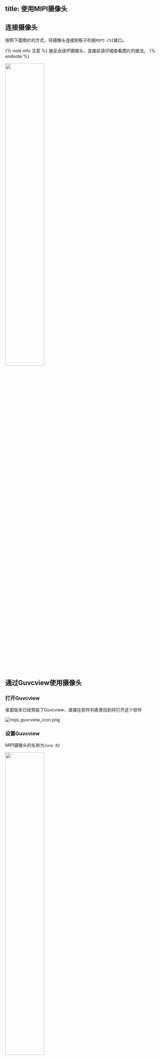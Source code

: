 title: 使用MIPI摄像头
---

## 连接摄像头

按照下面图片的方式，将摄像头连接到板子的是`MIPI-CSI`接口。

{% note info 注意 %}
接反会烧坏摄像头，连接前请仔细查看图片的接法。
{% endnote %}

<img src="/linux/images/vim3/docs_vim3_camera_OS08A10.jpg" width="50%" height="50%" >

## 通过Guvcview使用摄像头

### 打开Guvcview

桌面版本已经预装了Guvcview，直接在软件列表里找到并打开这个软件

![mipi_guvcview_icon.png](/linux/images/vim3/mipi_guvcview_icon.png)

### 设置Guvcview

MIPI摄像头的名称为`Juno R2`

<img src="/linux/images/vim3/mipi_guvcview_setting.png" width="50%" height="50%" >

分辨率设置成`1920x1080`，RGB格式为`BGR3-BGR3`

<img src="/linux/images/vim3/mipi_guvcview_seccess.png" width="50%" height="50%" >

设置成功以后，就能正常的使用摄像头了

## 测试IR-Cut 

通过`v4l2`可以测试使用IR-Cut

测试需要在`framebuffer`模式下进行，通过`Ctrl`+`Alt`+`F1`的键盘组合，切换到`framebuffer`模式

IR-Cut不打开

```shell
v4l2_test  -c 1 -p 0 -F 0 -f 0 -D 0 -R 1 -r 2 -d 2 -N 1000 -n 800 -w 0 -e 1 -I 0 -b /dev/fb0 -v /dev/video0
```

IR-Cut打开

```shell
v4l2_test  -c 1 -p 0 -F 0 -f 0 -D 0 -R 1 -r 2 -d 2 -N 1000 -n 800 -w 0 -e 1 -I 1 -b /dev/fb0 -v /dev/video0
```

## 使用Gstreamer录制视频
```
$ gst-launch-1.0 v4l2src name=vsrc device=/dev/video0 ! video/x-raw,width=1920,height=1080,framerate=60/1,format=RGB ! filesink location=.//test.rgb
```
录制的视频保存在`test.rgb`中


## 通过Opencv使用MIPICamera

### Python

python版本的源码如下：

```python
import cv2

if __name__ == '__main__':

    val = True

    cap = cv2.VideoCapture(0)
    cap.set(cv2.CAP_PROP_FRAME_WIDTH, 1920)
    cap.set(cv2.CAP_PROP_FRAME_HEIGHT, 1080)

    fourcc = cv2.VideoWriter_fourcc(*'XVID')

    out = cv2.VideoWriter("./test.avi", fourcc, 20.0, (640, 480), True)

    while val is True:
        ret, frame = cap.read()
        cv2.cvtColor(frame,cv2.COLOR_RGB2BGR)
        if frame is None:
            break
        else:
            out.write(frame)
            cv2.imshow("video", frame)
            k = cv2.waitKey(1) & 0xFF
            if k == 27:
                break

    cap.release()
    out.release()
```

### C++

C++版本的源码如下：

```c++
#include <opencv2/highgui/highgui.hpp>
#include <opencv2/imgproc/imgproc.hpp>
#include <opencv2/core/core.hpp>
#include <iostream>
#include <string>
using
namespace  cv;

using
namespace  std;

int main(int argc, char** argv)
{
	int count=100;
	string str = argv[1];
	string res=str.substr(10);
	VideoCapture capture(stoi(res));
        capture.set(CV_CAP_PROP_FRAME_WIDTH, 1920);
	capture.set(CV_CAP_PROP_FRAME_HEIGHT, 1080);
	while (count)
	{
		Mat frame;
		capture >> frame;

		if (frame.empty()) {
			break;
		}
		int h = frame.rows;
		int w = frame.cols;
		const char *name = "video";
		cvNamedWindow(name, 0);
		cvResizeWindow(name, w / 1, h / 1);
		imshow(name, frame);
		waitKey(30);
		count--;
	}
	return 0;
}

```

编译命令:

```sh
$ gcc -o test test.cpp -lopencv_imgproc -lopencv_core -lopencv_videoio -lopencv_imgcodecs -lopencv_highgui -std=c++11 -std=gnu++11 -Wall -std=c++11 -lstdc++
```

运行:

```sh
$ ./test /dev/videoX
```


**更多资料:**
- [khadas.com/shop](https://www.khadas.com/product-page/os08a10-8mp-camera)
- [原理图](https://dl.khadas.com/Hardware/Accessories/OS08A10/OS08A10_V11_Specification.pdf)
- [数据手册](https://dl.khadas.com/Hardware/Accessories/OS08A10/OS08A10-H92A_Specification_Version-2-11_SE.pdf)
